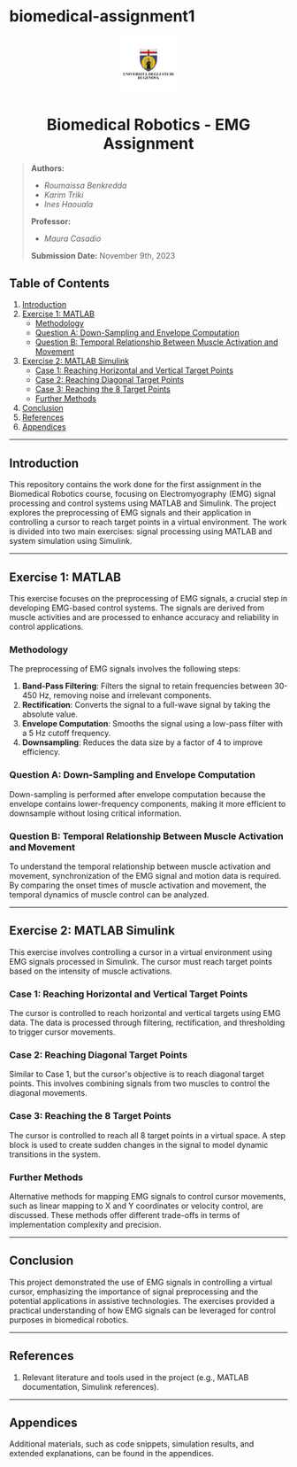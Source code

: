 # biomedical-assignment1
<div align="center">
  <a href="https://your-university-link.com/">
    <img src="./logounige.jpg" width="20%" height="20%" title="University of Genoa" alt="University of Genoa">
  </a>
</div>

<h1 align="center"> Biomedical Robotics - EMG Assignment </h1>

> **Authors:**
> - *Roumaissa Benkredda*  
> - *Karim Triki*  
> - *Ines Haouala*  
>
> **Professor:**
> - *Maura Casadio*
>
> **Submission Date:** November 9th, 2023

## Table of Contents

1. [Introduction](#introduction)
2. [Exercise 1: MATLAB](#exercise-1-matlab)
    * [Methodology](#methodology)
    * [Question A: Down-Sampling and Envelope Computation](#question-a)
    * [Question B: Temporal Relationship Between Muscle Activation and Movement](#question-b)
3. [Exercise 2: MATLAB Simulink](#exercise-2-matlab-simulink)
    * [Case 1: Reaching Horizontal and Vertical Target Points](#case-1)
    * [Case 2: Reaching Diagonal Target Points](#case-2)
    * [Case 3: Reaching the 8 Target Points](#case-3)
    * [Further Methods](#further-methods)
4. [Conclusion](#conclusion)
5. [References](#references)
6. [Appendices](#appendices)

---

<a name="introduction"></a>

## Introduction

This repository contains the work done for the first assignment in the Biomedical Robotics course, focusing on Electromyography (EMG) signal processing and control systems using MATLAB and Simulink. The project explores the preprocessing of EMG signals and their application in controlling a cursor to reach target points in a virtual environment. The work is divided into two main exercises: signal processing using MATLAB and system simulation using Simulink.

---

<a name="exercise-1-matlab"></a>

## Exercise 1: MATLAB

This exercise focuses on the preprocessing of EMG signals, a crucial step in developing EMG-based control systems. The signals are derived from muscle activities and are processed to enhance accuracy and reliability in control applications.

<a name="methodology"></a>

### Methodology

The preprocessing of EMG signals involves the following steps:

1. **Band-Pass Filtering**: Filters the signal to retain frequencies between 30-450 Hz, removing noise and irrelevant components.
2. **Rectification**: Converts the signal to a full-wave signal by taking the absolute value.
3. **Envelope Computation**: Smooths the signal using a low-pass filter with a 5 Hz cutoff frequency.
4. **Downsampling**: Reduces the data size by a factor of 4 to improve efficiency.

<a name="question-a"></a>

### Question A: Down-Sampling and Envelope Computation

Down-sampling is performed after envelope computation because the envelope contains lower-frequency components, making it more efficient to downsample without losing critical information.

<a name="question-b"></a>

### Question B: Temporal Relationship Between Muscle Activation and Movement

To understand the temporal relationship between muscle activation and movement, synchronization of the EMG signal and motion data is required. By comparing the onset times of muscle activation and movement, the temporal dynamics of muscle control can be analyzed.

---

<a name="exercise-2-matlab-simulink"></a>

## Exercise 2: MATLAB Simulink

This exercise involves controlling a cursor in a virtual environment using EMG signals processed in Simulink. The cursor must reach target points based on the intensity of muscle activations.

<a name="case-1"></a>

### Case 1: Reaching Horizontal and Vertical Target Points

The cursor is controlled to reach horizontal and vertical targets using EMG data. The data is processed through filtering, rectification, and thresholding to trigger cursor movements.

<a name="case-2"></a>

### Case 2: Reaching Diagonal Target Points

Similar to Case 1, but the cursor's objective is to reach diagonal target points. This involves combining signals from two muscles to control the diagonal movements.

<a name="case-3"></a>

### Case 3: Reaching the 8 Target Points

The cursor is controlled to reach all 8 target points in a virtual space. A step block is used to create sudden changes in the signal to model dynamic transitions in the system.

<a name="further-methods"></a>

### Further Methods

Alternative methods for mapping EMG signals to control cursor movements, such as linear mapping to X and Y coordinates or velocity control, are discussed. These methods offer different trade-offs in terms of implementation complexity and precision.

---

<a name="conclusion"></a>

## Conclusion

This project demonstrated the use of EMG signals in controlling a virtual cursor, emphasizing the importance of signal preprocessing and the potential applications in assistive technologies. The exercises provided a practical understanding of how EMG signals can be leveraged for control purposes in biomedical robotics.

---

<a name="references"></a>

## References

1. Relevant literature and tools used in the project (e.g., MATLAB documentation, Simulink references).

---

<a name="appendices"></a>

## Appendices

Additional materials, such as code snippets, simulation results, and extended explanations, can be found in the appendices.

